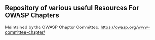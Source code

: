 ## Repository of various useful Resources For OWASP Chapters

Maintained by the OWASP Chapter Committee: https://owasp.org/www-committee-chapter/

